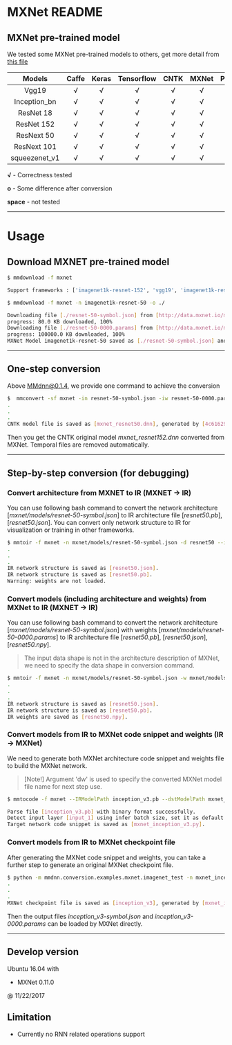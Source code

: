 # MXNet README

## MXNet pre-trained model

We tested some MXNet pre-trained models to others, get more detail from [this file](https://github.com/Microsoft/MMdnn/blob/master/mmdnn/conversion/examples/mxnet/extractor.py)

|     Models    | Caffe | Keras | Tensorflow | CNTK | MXNet | PyTorch | CoreML | ONNX |
| :-----------: | :---: | :---: | :--------: | :--: | :---: | :-----: | :----: | :--: |
|     Vgg19     |   √   |   √   |      √     |   √  |   √   |    √    |    √   |   √  |
|  Inception_bn |   √   |   √   |      √     |   √  |   √   |    √    |    √   |   √  |
|   ResNet 18   |   √   |   √   |      √     |   √  |   √   |    √    |    √   |   √  |
|   ResNet 152  |   √   |   √   |      √     |   √  |   √   |    √    |    √   |   √  |
|   ResNext 50  |   √   |   √   |      √     |   √  |   √   |    √    |    √   |   √  |
|  ResNext 101  |   √   |   √   |      √     |   √  |   √   |    √    |    √   |   √  |
| squeezenet_v1 |   √   |   √   |      √     |   √  |   √   |    √    |    √   |   √  |

**√** - Correctness tested

**o** - Some difference after conversion

**space** - not tested

---

# Usage

## Download MXNET pre-trained model

```bash
$ mmdownload -f mxnet

Support frameworks : ['imagenet1k-resnet-152', 'vgg19', 'imagenet1k-resnet-101', 'imagenet1k-resnet-50', 'vgg16', 'imagenet1k-inception-bn', 'imagenet1k-resnext-101', 'imagenet11k-resnet-152', 'imagenet1k-resnext-50', 'imagenet1k-resnext-101-64x4d', 'imagenet1k-resnet-18', 'imagenet11k-place365ch-resnet-152', 'imagenet1k-resnet-34', 'squeezenet_v1.1', 'imagenet11k-place365ch-resnet-50', 'squeezenet_v1.0']

$ mmdownload -f mxnet -n imagenet1k-resnet-50 -o ./

Downloading file [./resnet-50-symbol.json] from [http://data.mxnet.io/models/imagenet/resnet/50-layers/resnet-50-symbol.json]
progress: 80.0 KB downloaded, 100%
Downloading file [./resnet-50-0000.params] from [http://data.mxnet.io/models/imagenet/resnet/50-layers/resnet-50-0000.params]
progress: 100000.0 KB downloaded, 100%
MXNet Model imagenet1k-resnet-50 saved as [./resnet-50-symbol.json] and [./resnet-50-0000.params].

```

---

## One-step conversion

Above MMdnn@0.1.4, we provide one command to achieve the conversion

```bash
$  mmconvert -sf mxnet -in resnet-50-symbol.json -iw resnet-50-0000.params -df cntk -om mxnet_resnet50.dnn --inputShape 3,224,224
.
.
.
CNTK model file is saved as [mxnet_resnet50.dnn], generated by [4c616299273a42e086b30c6c4d1c64c0.py] and [4c616299273a42e086b30c6c4d1c64c0.npy].

```

Then you get the CNTK original model *mxnet_resnet152.dnn* converted from MXNet. Temporal files are removed automatically.

---

## Step-by-step conversion (for debugging)

### Convert architecture from MXNET to IR (MXNET -> IR)

You can use following bash command to convert the network architecture [*mxnet/models/resnet-50-symbol.json*] to IR architecture file [*resnet50.pb*], [*resnet50.json*]. You can convert only network structure to IR for visualization or training in other frameworks.

```bash
$ mmtoir -f mxnet -n mxnet/models/resnet-50-symbol.json -d resnet50 --inputShape 3,224,224
.
.
.
IR network structure is saved as [resnet50.json].
IR network structure is saved as [resnet50.pb].
Warning: weights are not loaded.
```

### Convert models (including architecture and weights) from MXNet to IR (MXNET -> IR)

You can use following bash command to convert the network architecture [*mxnet/models/resnet-50-symbol.json*] with weights [*mxnet/models/resnet-50-0000.params*] to IR architecture file [*resnet50.pb*], [*resnet50.json*], [*resnet50.npy*].

> The input data shape is not in the architecture description of MXNet, we need to specify the data shape in conversion command.

```bash
$ mmtoir -f mxnet -n mxnet/models/resnet-50-symbol.json -w mxnet/models/resnet-50-0000.params -d resnet50 --inputShape 3,224,224
.
.
.
IR network structure is saved as [resnet50.json].
IR network structure is saved as [resnet50.pb].
IR weights are saved as [resnet50.npy].
```

### Convert models from IR to MXNet code snippet and weights (IR -> MXNet)

We need to generate both MXNet architecture code snippet and weights file to build the MXNet network.

> [Note!] Argument 'dw' is used to specify the converted MXNet model file name for next step use.

```bash
$ mmtocode -f mxnet --IRModelPath inception_v3.pb --dstModelPath mxnet_inception_v3.py --IRWeightPath inception_v3.npy -dw mxnet_inception_v3-0000.params

Parse file [inception_v3.pb] with binary format successfully.
Detect input layer [input_1] using infer batch size, set it as default value [1]
Target network code snippet is saved as [mxnet_inception_v3.py].
```

### Convert models from IR to MXNet checkpoint file

After generating the MXNet code snippet and weights, you can take a further step to generate an original MXNet checkpoint file.

```bash
$ python -m mmdnn.conversion.examples.mxnet.imagenet_test -n mxnet_inception_v3 -w mxnet_inception_v3-0000.params --dump inception_v3
.
.
.
MXNet checkpoint file is saved as [inception_v3], generated by [mxnet_inception_v3.py] and [mxnet_inception_v3-0000.params].
```

Then the output files *inception_v3-symbol.json* and *inception_v3-0000.params* can be loaded by MXNet directly.

---

## Develop version

Ubuntu 16.04 with

- MXNet 0.11.0

@ 11/22/2017

## Limitation

- Currently no RNN related operations support
